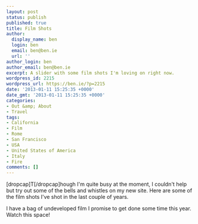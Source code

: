 ```yaml
---
layout: post
status: publish
published: true
title: Film Shots
author:
  display_name: ben
  login: ben
  email: ben@ben.ie
  url: ''
author_login: ben
author_email: ben@ben.ie
excerpt: A slider with some film shots I'm loving on right now.
wordpress_id: 2215
wordpress_url: https://ben.ie/?p=2215
date: '2013-01-11 15:25:35 +0000'
date_gmt: '2013-01-11 15:25:35 +0000'
categories:
- Out &amp; About
- Travel
tags:
- California
- Film
- Rome
- San Francisco
- USA
- United States of America
- Italy
- Fire
comments: []
---
```

<p>[dropcap]T[/dropcap]hough I'm quite busy at the moment, I couldn't help but try out some of the bells and whistles on my new site. Here are some of the film shots I've shot in the last couple of years.</p>
<p>I have a bag of undeveloped film I promise to get done some time this year. Watch this space!</p>
